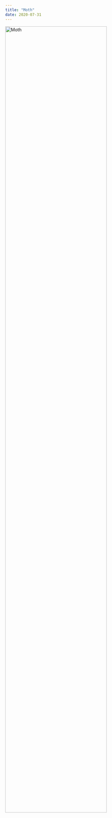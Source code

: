 ```yaml
---
title: "Moth"
date: 2020-07-31
---
```


<img src="@root/files/2020/06/moth-2020-06.jpg" alt="Moth" class="centered" width="80%">
